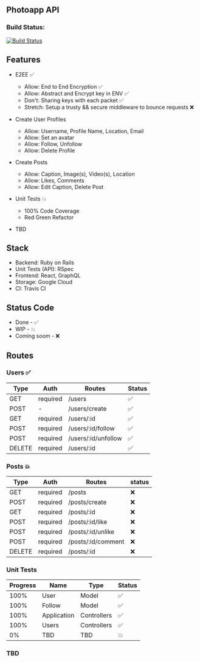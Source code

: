 ## Photoapp API

### Build Status: 

[![Build Status](https://travis-ci.com/ShivangDave/photoapp_api.svg?branch=master)](https://travis-ci.com/ShivangDave/photoapp_api)

## Features
- E2EE ✅
    - Allow: End to End Encryption ✅
    - Allow: Abstract and Encrypt key in ENV ✅
    - Don't: Sharing keys with each packet ✅ 
    - Stretch: Setup a trusty && secure middleware to bounce requests ❌

- Create User Profiles 
    - Allow: Username, Profile Name, Location, Email
    - Allow: Set an avatar
    - Allow: Follow, Unfollow
    - Allow: Delete Profile

- Create Posts
    - Allow: Caption, Image(s), Video(s), Location
    - Allow: Likes, Comments
    - Allow: Edit Caption, Delete Post

- Unit Tests 💥
    - 100% Code Coverage
    - Red Green Refactor

- TBD

## Stack

- Backend: Ruby on Rails
- Unit Tests (API): RSpec
- Frontend: React, GraphQL
- Storage: Google Cloud
- CI: Travis CI

## Status Code

- Done - ✅
- WIP - 💥
- Coming soom - ❌

## Routes

### Users ✅
| Type | Auth | Routes | Status | 
|-|-|-|-|
| GET | required | /users | ✅ |
| POST | - | /users/create | ✅ |
| GET | required | /users/:id | ✅ |
| POST | required | /users/:id/follow | ✅ |
| POST | required | /users/:id/unfollow | ✅ |
| DELETE | required | /users/:id | ✅ |

### Posts 💥
| Type | Auth | Routes | status | 
|-|-|-|-|
| GET | required | /posts | ❌ |
| POST | required | /posts/create | ❌ |
| GET | required | /posts/:id | ❌ |
| POST | required | /posts/:id/like | ❌ |
| POST | required | /posts/:id/unlike | ❌ |
| POST | required | /posts/:id/comment | ❌ |
| DELETE | required | /posts/:id | ❌ |

### Unit Tests

| Progress | Name | Type | Status | 
|-|-|-|-|
| 100% | User | Model | ✅ |
| 100% | Follow | Model | ✅ |
| 100% | Application | Controllers | ✅ |
| 100% | Users | Controllers | ✅ |
| 0% | TBD | TBD | 💥 |

### TBD